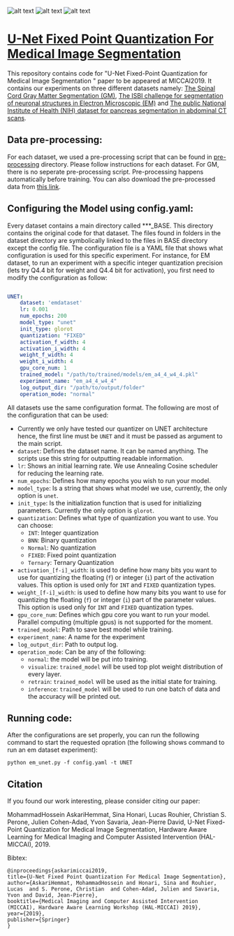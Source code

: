 ![alt text](https://github.com/hossein1387/Fixed-Point-U-Net-Quantization-for-Medical-Image-Segmentation/blob/master/Figs/nih.png)
![alt text](https://github.com/hossein1387/Fixed-Point-U-Net-Quantization-for-Medical-Image-Segmentation/blob/master/Figs/em.png)
![alt text](https://github.com/hossein1387/Fixed-Point-U-Net-Quantization-for-Medical-Image-Segmentation/blob/master/Figs/gm.png)


#  [U-Net Fixed Point Quantization For Medical Image Segmentation](https://arxiv.org/abs/1908.01073)

This repository contains code for "U-Net Fixed-Point Quantization for Medical Image Segmentation
" paper to be appeared at MICCAI2019. It contains our experiments on three different datasets namely: [The Spinal Cord Gray Matter Segmentation (GM)](https://www.sciencedirect.com/science/article/pii/S1053811917302185), [The ISBI challenge for segmentation of neuronal structures in Electron Microscopic (EM)](https://journals.plos.org/plosbiology/article?id=10.1371/journal.pbio.1000502) and [The public National Institute of Health (NIH) dataset for pancreas segmentation in abdominal CT scans](https://wiki.cancerimagingarchive.net/display/Public/Pancreas-CT).


## Data pre-processing:

For each dataset, we used a pre-processing script that can be found in [pre-processing](https://github.com/hossein1387/U-Net-Fixed-Point-Quantization-for-Medical-Image-Segmentation/tree/master/preprocessing) directory. Please follow instructions for each dataset. For GM, there is no seperate pre-processing script. Pre-processing happens automatically before training. 
You can also download the pre-processed data from [this link](https://drive.google.com/file/d/1kjc3HLVuGdMa9wBF1SHaNicH9Y-maDzZ/view?usp=sharing).

## Configuring the Model using config.yaml:

Every dataset contains a main directory called \*\*\*\_BASE. This directory contains the original code for that dataset. The files found in folders in the dataset directory are symbolically linked to the files in BASE directory except the config file. The configuration file is a YAML file that shows what configuration is used for this specific experiment. For instance, for EM dataset, to run an experiment with a specific integer quantization precision (lets try Q4.4 bit for weight and Q4.4 bit for activation), you first need to modify the configuration as follow:

```yaml

UNET:
    dataset: 'emdataset'
    lr: 0.001
    num_epochs: 200
    model_type: "unet"
    init_type: glorot
    quantization: "FIXED"
    activation_f_width: 4
    activation_i_width: 4
    weight_f_width: 4
    weight_i_width: 4
    gpu_core_num: 1
    trained_model: "/path/to/trained/models/em_a4_4_w4_4.pkl"
    experiment_name: "em_a4_4_w4_4"
    log_output_dir: "/path/to/output/folder"
    operation_mode: "normal"
```

All datasets use the same configuration format. The following are most of the configuration that can be used:

* Currently we only have tested our quantizer on UNET architecture hence, the first line must be `UNET` and it must be passed as argument to the main script.
* `dataset`: Defines the dataset name. It can be named anything. The scripts use this string for outputting readable information. 
* `lr`: Shows an initial learning rate. We use Annealing Cosine scheduler for reducing the learning rate. 
* `num_epochs`: Defines how many epochs you wish to run your model.
* `model_type`: Is a string that shows what model we use, currently, the only option is `unet`. 
* `init_type`: Is the initialization function that is used for initializing parameters. Currently the only option is `glorot`.
* `quantization`: Defines what type of quantization you want to use. You can choose: 
    * `INT`: Integer quantization
    * `BNN`: Binary quantization
    * `Normal`: No quantization
    * `FIXED`: Fixed point quantization
    * `Ternary`: Ternary Quantization
* `activation_[f-i]_width`: is used to define how many bits you want to use for quantizing the floating (`f`) or integer (`i`) part of the activation values. This option is used only for `INT` and `FIXED` quantization types.
* `weight_[f-i]_width`: is used to define how many bits you want to use for quantizing the floating (`f`) or integer (`i`) part of the parameter values. This option is used only for `INT` and `FIXED` quantization types.
* `gpu_core_num`: Defines which gpu core you want to run your model. Parallel computing (multiple gpus) is not supported for the moment.
* `trained_model`: Path to save best model while training.
* `experiment_name`: A name for the experiment
* `log_output_dir`: Path to output log.
* `operation_mode`: Can be any of the following:
    * `normal`: the model will be put into training.
    * `visualize`: `trained_model` will be used top plot weight distribution of every layer.
    * `retrain`:  `trained_model` will be used as the initial state for training. 
    * `inference`: `trained_model` will be used to run one batch of data and the accuracy will be printed out.

## Running code:

After the configurations are set properly, you can run the following command to start the requested opration (the following shows command
to run an em dataset experiment):

`python em_unet.py -f config.yaml -t UNET`


## Citation

If you found our work interesting, please consider citing our paper:

MohammadHossein AskariHemmat, Sina Honari, Lucas Rouhier, Christian S. Perone, Julien Cohen-Adad, Yvon Savaria, Jean-Pierre David, U-Net Fixed-Point Quantization for Medical Image Segmentation, Hardware Aware Learning for
Medical Imaging and Computer Assisted Intervention (HAL-MICCAI), 2019. 

Bibtex:

    @inproceedings{askarimiccai2019,
    title={U-Net Fixed Point Quantization For Medical Image Segmentation},
    author={AskariHemmat, MohammadHossein and Honari, Sina and Rouhier, Lucas  and S. Perone, Christian  and Cohen-Adad, Julien and Savaria, Yvon and David, Jean-Pierre},
    booktitle={Medical Imaging and Computer Assisted Intervention (MICCAI), Hardware Aware Learning Workshop (HAL-MICCAI) 2019},
    year={2019},
    publisher={Springer}
    }
